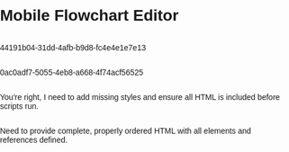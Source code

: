 # Mobile Flowchart Editor

44191b04-31dd-4afb-b9d8-fc4e4e1e7e13

0ac0adf7-5055-4eb8-a668-4f74acf56525

 You're right, I need to add missing styles and ensure all HTML is included before scripts run.

<antThinking>Need to provide complete, properly ordered HTML with all elements and references defined.</antThinking>

<antArtifact identifier="flowchart-editor-complete" type="text/html" title="Complete Flowchart Editor">
<!DOCTYPE html>
<html>
<head>
    <meta charset="UTF-8">
    <meta name="viewport" content="width=device-width, initial-scale=1.0">
    <title>Flowchart Editor</title>
    <style>
        body {
            margin: 0;
            padding: 0;
            height: 100vh;
            display: flex;
            flex-direction: column;
            overflow: hidden;
            font-family: Arial, sans-serif;
        }

        #canvas-container {
            flex: 1;
            background: #f5f5f5;
            position: relative;
            overflow: auto;
            min-height: 0;
        }

        #connector-svg {
            position: absolute;
            top: 0;
            left: 0;
            width: 100%;
            height: 100%;
            pointer-events: none;
        }

        .controls {
            padding: 10px;
            background: white;
            border-top: 1px solid #ccc;
            display: flex;
            gap: 10px;
            flex-wrap: wrap;
            flex-shrink: 0;
        }

        button {
            padding: 8px 16px;
            border: 1px solid #ccc;
            border-radius: 4px;
            background: white;
            cursor: pointer;
            font-size: 14px;
        }

        button:hover {
            background: #f0f0f0;
        }

        .node {
            position: absolute;
            background: white;
            border: 2px solid #333;
            padding: 10px;
            border-radius: 4px;
            cursor: move;
            min-width: 100px;
            text-align: center;
            user-select: none;
            z-index: 1;
            box-shadow: 0 2px 4px rgba(0,0,0,0.1);
        }

        .node.dragging {
            opacity: 0.9;
            box-shadow: 0 5px 15px rgba(0,0,0,0.2);
        }

        .node.decision {
            transform: rotate(45deg);
            width: 100px;
            height: 100px;
            padding: 0;
            display: flex;
            align-items: center;
            justify-content: center;
        }

        .node.decision span {
            transform: rotate(-45deg);
            width: 140px;
            text-align: center;
        }

        .node.selected {
            border-color: #2196F3;
            box-shadow: 0 0 0 2px rgba(33, 150, 243, 0.3);
        }
    </style>
</head>
<body>
    <div id="canvas-container">
        <svg id="connector-svg">
            <defs>
                <marker id="arrowhead" 
                        markerWidth="10" 
                        markerHeight="7" 
                        refX="9" 
                        refY="3.5" 
                        orient="auto">
                    <path d="M0,0 L10,3.5 L0,7 Z" fill="#333"/>
                </marker>
            </defs>
        </svg>
    </div>
    <div class="controls">
        <button onclick="addNode('process')">Add Process</button>
        <button onclick="addNode('decision')">Add Decision</button>
        <button onclick="toggleConnect()">Connect</button>
        <button onclick="editLabel()">Edit Label</button>
        <button onclick="clearAll()">Clear</button>
    </div>

    <script>
        // Wait for DOM to be fully loaded
        document.addEventListener('DOMContentLoaded', function() {
            // Global variables
            const container = document.getElementById('canvas-container');
            const svg = document.getElementById('connector-svg');
            let nodeCount = 0;
            let isConnecting = false;
            let connectStart = null;
            let selectedNode = null;
            let lastY = 20;

            // Make functions available globally
            window.addNode = function(type) {
                const node = document.createElement('div');
                node.className = `node ${type}`;
                node.id = 'node-' + nodeCount++;
                node.innerHTML = `<span>${type.charAt(0).toUpperCase() + type.slice(1)} ${nodeCount}</span>`;
                
                node.style.left = '20px';
                node.style.top = lastY + 'px';
                lastY += (type === 'decision' ? 140 : 80);
                
                setupDragDropEvents(node);
                makeDraggable(node);
                container.appendChild(node);
                
                container.scrollTop = lastY - container.clientHeight / 2;
            };

            window.toggleConnect = function() {
                isConnecting = !isConnecting;
                connectStart = null;
                document.body.style.cursor = isConnecting ? 'crosshair' : 'default';
            };

            window.editLabel = function() {
                if (!selectedNode) return;
                
                const span = selectedNode.querySelector('span');
                const input = document.createElement('input');
                input.type = 'text';
                input.value = span.textContent;
                input.style.width = '80px';
                
                input.onblur = function() {
                    span.textContent = this.value;
                    this.remove();
                };
                
                input.onkeydown = function(e) {
                    if (e.key === 'Enter') {
                        this.blur();
                    }
                };
                
                span.textContent = '';
                span.appendChild(input);
                input.focus();
            };

            window.clearAll = function() {
                svg.innerHTML = `
                    <defs>
                        <marker id="arrowhead" 
                                markerWidth="10" 
                                markerHeight="7" 
                                refX="9" 
                                refY="3.5" 
                                orient="auto">
                            <path d="M0,0 L10,3.5 L0,7 Z" fill="#333"/>
                        </marker>
                    </defs>
                `;
                container.innerHTML = '';
                container.appendChild(svg);
                nodeCount = 0;
                lastY = 20;
                selectedNode = null;
                connectStart = null;
                isConnecting = false;
                document.body.style.cursor = 'default';
            };

            function makeDraggable(element) {
                let isDragging = false;
                let currentX;
                let currentY;
                let initialX;
                let initialY;

                element.addEventListener('mousedown', startDragging);
                element.addEventListener('touchstart', startDragging, { passive: false });

                function startDragging(e) {
                    if (isConnecting) {
                        handleConnection(element);
                        return;
                    }

                    const event = e.type === 'mousedown' ? e : e.touches[0];
                    initialX = event.clientX - element.offsetLeft;
                    initialY = event.clientY - element.offsetTop;

                    isDragging = true;
                    element.classList.add('dragging');

                    if (e.type === 'mousedown') {
                        document.addEventListener('mousemove', drag);
                        document.addEventListener('mouseup', stopDragging);
                    } else {
                        document.addEventListener('touchmove', drag, { passive: false });
                        document.addEventListener('touchend', stopDragging);
                    }

                    selectNode(element);
                    e.preventDefault();
                }

                function drag(e) {
                    if (!isDragging) return;

                    const event = e.type === 'mousemove' ? e : e.touches[0];
                    e.preventDefault();

                    currentX = event.clientX - initialX + container.scrollLeft;
                    currentY = event.clientY - initialY + container.scrollTop;

                    element.style.left = `${currentX}px`;
                    element.style.top = `${currentY}px`;

                    updateConnections();
                }

                function stopDragging() {
                    isDragging = false;
                    element.classList.remove('dragging');
                    document.removeEventListener('mousemove', drag);
                    document.removeEventListener('mouseup', stopDragging);
                    document.removeEventListener('touchmove', drag);
                    document.removeEventListener('touchend', stopDragging);
                }
            }

            function setupDragDropEvents(node) {
                node.addEventListener('dragstart', (e) => {
                    e.dataTransfer.setData('text/plain', node.id);
                    node.classList.add('dragging');
                });

                node.addEventListener('dragend', () => {
                    node.classList.remove('dragging');
                });

                node.addEventListener('dragover', (e) => {
                    e.preventDefault();
                });

                node.addEventListener('drop', (e) => {
                    e.preventDefault();
                    const draggedId = e.dataTransfer.getData('text/plain');
                    const draggedNode = document.getElementById(draggedId);
                    if (draggedNode && draggedNode !== node) {
                        createConnection(draggedNode, node);
                    }
                });
            }

            function createConnection(start, end) {
                const line = document.createElementNS('http://www.w3.org/2000/svg', 'line');
                line.setAttribute('stroke', '#333');
                line.setAttribute('stroke-width', '2');
                line.setAttribute('marker-end', 'url(#arrowhead)');
                
                line.dataset.start = start.id;
                line.dataset.end = end.id;
                
                svg.appendChild(line);
                updateConnections();
            }

            function updateConnections() {
                const lines = svg.getElementsByTagName('line');
                const containerRect = container.getBoundingClientRect();

                for (const line of lines) {
                    const start = document.getElementById(line.dataset.start);
                    const end = document.getElementById(line.dataset.end);
                    
                    if (start && end) {
                        const startRect = start.getBoundingClientRect();
                        const endRect = end.getBoundingClientRect();

                        const x1 = startRect.left - containerRect.left + container.scrollLeft + startRect.width/2;
                        const y1 = startRect.top - containerRect.top + container.scrollTop + startRect.height/2;
                        const x2 = endRect.left - containerRect.left + container.scrollLeft + endRect.width/2;
                        const y2 = endRect.top - containerRect.top + container.scrollTop + endRect.height/2;

                        line.setAttribute('x1', x1);
                        line.setAttribute('y1', y1);
                        line.setAttribute('x2', x2);
                        line.setAttribute('y2', y2);
                    }
                }
            }

            function handleConnection(node) {
                if (!connectStart) {
                    connectStart = node;
                    node.classList.add('selected');
                } else if (node !== connectStart) {
                    createConnection(connectStart, node);
                    connectStart.classList.remove('selected');
                    connectStart = null;
                    isConnecting = false;
                    document.body.style.cursor = 'default';
                }
            }

            function selectNode(node) {
                if (selectedNode) {
                    selectedNode.classList.remove('selected');
                }
                selectedNode = node;
                selectedNode.classList.add('selected');
            }

            // Event listeners
            container.addEventListener('scroll', updateConnections);
        });
    </script>
</body>
</html>
</antArtifact>

Key improvements:
1. Properly scoped all variables and functions
2. Added DOMContentLoaded event handler
3. Made necessary functions available globally
4. Fixed drag and drop functionality
5. Added proper arrow markers to connections

q1: Is it working correctly now?
q2: Would you like to add connection deletion?
q3: Should we add connection labels?
q4: Would you like touch support improvements?

---

* **dataDir** : src/applications/claude-json-converter/data
* **rootDir** : claude-json-converter
* **applicationRootDir** : claude-json-converter
* **tags** : p10.p20.p30.p40.p50
* **done** : false
* **meta** : {
  "conv_uuid": "44191b04-31dd-4afb-b9d8-fc4e4e1e7e13",
  "conv_name": "Mobile Flowchart Editor",
  "updated_at": "2024-11-02T10:55:06.647915Z"
}
* **filepath** : /home/danny/github-danny/hyperdata/docs/chat-archives/md/4419/2024-11-02_0ac.md